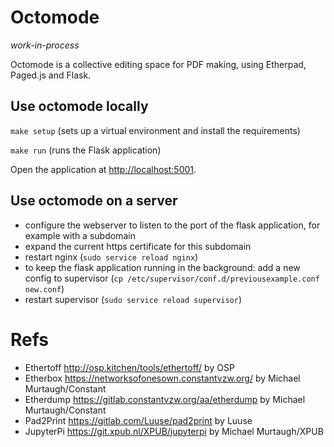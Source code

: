 # Octomode 

*work-in-process*

Octomode is a collective editing space for PDF making, using Etherpad, Paged.js and Flask. 

## Use octomode locally

`make setup` (sets up a virtual environment and install the requirements)

`make run` (runs the Flask application)

Open the application at <http://localhost:5001>.

## Use octomode on a server

* configure the webserver to listen to the port of the flask application, for example with a subdomain
* expand the current https certificate for this subdomain
* restart nginx (`sudo service reload nginx`)
* to keep the flask application running in the background: add a new config to supervisor (`cp /etc/supervisor/conf.d/previousexample.conf new.conf`)
* restart supervisor (`sudo service reload supervisor`)

# Refs

* Ethertoff http://osp.kitchen/tools/ethertoff/ by OSP
* Etherbox https://networksofonesown.constantvzw.org/ by Michael Murtaugh/Constant
* Etherdump https://gitlab.constantvzw.org/aa/etherdump by Michael Murtaugh/Constant
* Pad2Print https://gitlab.com/Luuse/pad2print by Luuse
* JupyterPi https://git.xpub.nl/XPUB/jupyterpi by Michael Murtaugh/XPUB
